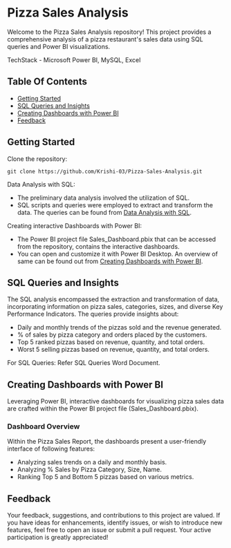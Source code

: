 
# Pizza Sales Analysis
Welcome to the Pizza Sales Analysis repository! This project provides a comprehensive analysis of a pizza restaurant's sales data using SQL queries and Power BI visualizations.

TechStack - Microsoft Power BI, MySQL, Excel

## Table Of Contents
* [Getting Started](https://linktoGettingStarted)
* [SQL Queries and Insights](https://linktoDataAnalysiswithSQL)
* [Creating Dashboards with Power BI](https://linktoCreatingDashboardswithPowerBI)
* [Feedback](https://linktoFeedback)


## Getting Started
Clone the repository:

`git clone https://github.com/Krishi-03/Pizza-Sales-Analysis.git`

Data Analysis with SQL: 
* The preliminary data analysis involved the utilization of SQL. 
* SQL scripts and queries were employed to extract and transform the data. The queries can be found from [Data Analysis with SQL](https://linktoDataAnalysiswithSQL).

Creating interactive Dashboards with Power BI:
* The Power BI project file Sales_Dashboard.pbix that can be accessed from the repository, contains the interactive dashboards.
* You can open and customize it with Power BI Desktop. An overview of same can be found out from [Creating Dashboards with Power BI](https://linktoCreatingDashboardswithPowerBI).
## SQL Queries and Insights
The SQL analysis encompassed the extraction and transformation of data, incorporating information on pizza sales, categories, sizes, and diverse Key Performance Indicators. The queries provide insights about:
* Daily and monthly trends of the pizzas sold and the revenue generated.
* % of sales by pizza category and orders placed by the customers.
* Top 5 ranked pizzas based on revenue, quantity, and total orders.
* Worst 5 selling pizzas based on revenue, quantity, and total orders.

For SQL Queries: Refer SQL Queries Word Document.
## Creating Dashboards with Power BI

Leveraging Power BI, interactive dashboards for visualizing pizza sales data are crafted within the Power BI project file (Sales_Dashboard.pbix).

### Dashboard Overview
Within the Pizza Sales Report, the dashboards present a user-friendly interface of following features:
* Analyzing sales trends on a daily and monthly basis.
* Analyzing % Sales by Pizza Category, Size, Name.
* Ranking Top 5 and Bottom 5 pizzas based on various metrics.






## Feedback

Your feedback, suggestions, and contributions to this project are valued. If you have ideas for enhancements, identify issues, or wish to introduce new features, feel free to open an issue or submit a pull request. Your active participation is greatly appreciated!

